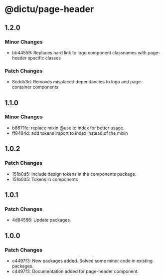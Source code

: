 # @dictu/page-header

## 1.2.0

### Minor Changes

- bb44559: Replaces hard link to logo component classnames with page-header
  specific classes

### Patch Changes

- 8cddb3d: Removes misplaced dependancies to logo and page-container components

## 1.1.0

### Minor Changes

- b8671fe: replace mixin @use to index for better usage.
- ff8484d: add tokens import to index instead of the mixin

## 1.0.2

### Patch Changes

- 151b0d5: Include design tokens in the components package.
- 151b0d5: Tokens in components

## 1.0.1

### Patch Changes

- 4d84556: Update packages

## 1.0.0

### Patch Changes

- c4497f3: New packages added. Solved some minor code in existing packages.
- c4497f3: Documentation added for page-header component.

